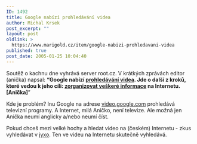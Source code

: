```yaml
---
ID: 1492
title: Google nabízí prohledávání videa
author: Michal Krsek
post_excerpt: ""
layout: post
oldlink: >
  https://www.marigold.cz/item/google-nabizi-prohledavani-videa
published: true
post_date: 2005-01-25 10:04:40
---
```

<p>Soutěž o kachnu dne vyhrává server root.cz. V krátkých zprávách editor (anička) napsal: <span style="font-weight: bold;">&#8220;Google nabízí </span><a href="http://video.google.com/" style="font-weight: bold;">prohledávání videa</a><span style="font-weight: bold;">. Jde o další z kroků, které vedou k jeho cíli: </span><a href="http://video.google.com/video_about.html" style="font-weight: bold;">zorganizovat veškeré informace</a><span style="font-weight: bold;"> na Internetu. [Anička]</span>&#8221; </p>
<p>Kde je problém? Inu Google na adrese <a href="http://video.google.com/">video.google.com</a> prohledává televizní programy. A Internet, milá Aničko, není televize. Ale možná jen Anička neumí anglicky a/nebo neumí číst. </p>

<p>Pokud chceš mezi velké hochy a hledat video na (českém) Internetu - zkus vyhledávat v <a href="http://jyxo.cz/">jyxo</a>. Ten ve videu na Internetu skutečně vyhledává.
</p>
